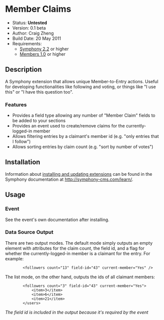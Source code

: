 # Member Claims

- Status: **Untested**
- Version: 0.1 beta
- Author: Craig Zheng
- Build Date: 20 May 2011
- Requirements:
	- [Symphony 2.2](https://github.com/symphonycms/symphony-2) or higher
	- [Members 1.0](https://github.com/symphonycms/members) or higher
	
## Description

A Symphony extension that allows unique Member-to-Entry actions. Useful for developing functionalities like following and voting, or things like "I use this" or "I have this question too".

### Features

- Provides a field type allowing any number of "Member Claim" fields to be added to your sections
- Provides an event used to create/remove claims for the currently-logged-in member
- Allows filtering entries by a claimant's member id (e.g. "only entries that I follow")
- Allows sorting entries by claim count (e.g. "sort by number of votes")

## Installation

Information about [installing and updating extensions](http://symphony-cms.com/learn/tasks/view/install-an-extension/) can be found in the Symphony documentation at <http://symphony-cms.com/learn/>.

## Usage

### Event

See the event's own documentation after installing.

### Data Source Output

There are two output modes. The default mode simply outputs an empty element with attributes for the claim count, the field id, and a flag for whether the currently-logged-in member is a claimant for the entry. For example:

            <followers count="13" field-id="43" current-member="Yes" />

The list mode, on the other hand, outputs the ids of all claimant members:

            <followers count="3" field-id="43" current-member="Yes">
                <item>3</item>
                <item>6</item>
                <item>21</item>
            </users>

_The field id is included in the output because it's required by the event_